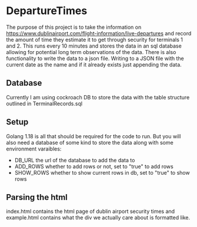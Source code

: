# DepartureTimes

The purpose of this project is to take the information on https://www.dublinairport.com/flight-information/live-departures
and record the amount of time they estimate it to get through security for terminals 1 and 2. This runs every 10 minutes and stores
the data in an sql database allowing for potential long term observations of the data. There is also functionality to write the data
to a json file. Writing to a JSON file with the current date as the name and if it already exists just appending the data.

## Database

Currently I am using cockroach DB to store the data with the table structure outlined in TerminalRecords.sql

## Setup

Golang 1.18 is all that should be required for the code to run.
But you will also need a database of some kind to store the data
along with some environment varaibles:

+ DB_URL the url of the database to add the data to
+ ADD_ROWS whether to add rows or not, set to "true" to add rows
+ SHOW_ROWS whether to show current rows in db, set to "true" to show rows

## Parsing the html

index.html contains the html page of dublin airport security times and example.html contains what the div we actually care about is formatted like.
